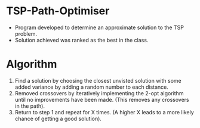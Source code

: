 # TSP-Path-Optimiser

* Program developed to determine an approximate solution to the TSP problem. 
* Solution achieved was ranked as the best in the class. 

# Algorithm

1. Find a solution by choosing the closest unvisted solution with some added variance by adding a random number to each distance. 
2. Removed crossovers by iteratively implementing the 2-opt algorithm until no improvements have been made. (This removes any crossovers in the path).
3. Return to step 1 and repeat for X times. (A higher X leads to a more likely chance of getting a good solution). 
